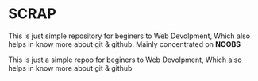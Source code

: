 # SCRAP

This is just  simple repository for beginers to Web Devolpment, Which also helps in know more about git & github.
 Mainly concentrated on **NOOBS**

This is just a simple repoo for beginers to Web Devolpment, Which also helps in know more about git & github


